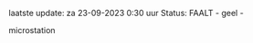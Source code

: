 laatste update: 
za 23-09-2023  0:30   uur 
Status: FAALT - geel - 
<div class="service Y">microstation</div>